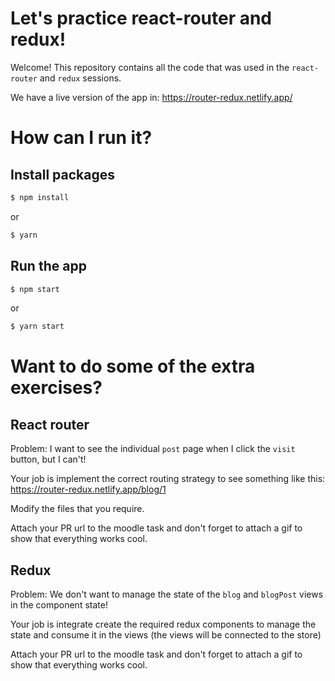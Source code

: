 # Let's practice react-router and redux!

Welcome! This repository contains all the code that was used in the `react-router` and `redux` sessions.

We have a live version of the app in: https://router-redux.netlify.app/

# How can I run it?

## Install packages

```bash
$ npm install
```

or

```bash
$ yarn
```


## Run the app

```bash
$ npm start
```

or

```bash
$ yarn start
```

# Want to do some of the extra exercises?

## React router

Problem: I want to see the individual `post` page when I click the `visit` button, but I can't!

Your job is implement the correct routing strategy to see something like this: https://router-redux.netlify.app/blog/1

Modify the files that you require. 

Attach your PR url to the moodle task and don't forget to attach a gif to show that everything works cool.

## Redux

Problem: We don't want to manage the state of the `blog` and `blogPost` views in the component state!

Your job is integrate create the required redux components to manage the state and consume it in the views (the views will be connected to the store)

Attach your PR url to the moodle task and don't forget to attach a gif to show that everything works cool.
